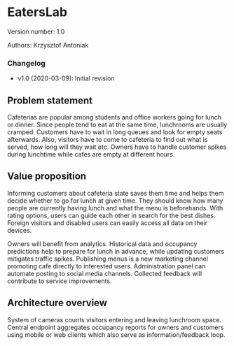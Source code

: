 # EatersLab

Version number: 1.0

Authors: Krzysztof Antoniak

### Changelog

* v1.0 (2020-03-09): Initial revision

## Problem statement

Cafeterias are popular among students and office workers going for lunch or dinner. Since people tend to eat at the same time, lunchrooms are usually cramped. Customers have to wait in long queues and look for empty seats afterwards. Also, visitors have to come to cafeteria to find out what is served, how long will they wait etc. Owners have to handle customer spikes during lunchtime while cafes are empty at different hours.

## Value proposition

Informing customers about cafeteria state saves them time and helps them decide whether to go for lunch at given time. They should know how many people are currently having lunch and what the menu is beforehands. With rating options, users can guide each other in search for the best dishes. Foreign visitors and disabled users can easily access all data on their devices.

Owners will benefit from analytics. Historical data and occupancy predictions help to prepare for lunch in advance, while updating customers mitigates traffic spikes. Publishing menus is a new marketing channel promoting cafe directly to interested users. Administration panel can automate posting to social media channels. Collected feedback will contribute to service improvements.

## Architecture overview

System of cameras counts visitors entering and leaving lunchroom space. Central endpoint aggregates occupancy reports for owners and customers using mobile or web clients which also serve as information/feedback loop.
